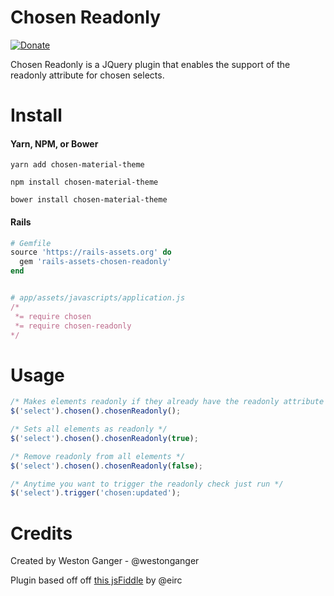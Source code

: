 # Chosen Readonly
<a href="https://www.paypal.com/cgi-bin/webscr?cmd=_donations&business=VKY8YAWAS5XRQ&lc=CA&item_name=Weston%20Ganger&item_number=chosen_readonly&currency_code=USD&bn=PP%2dDonationsBF%3abtn_donate_SM%2egif%3aNonHostedGuest" target="_blank" title="Donate"><img src="https://www.paypalobjects.com/en_US/i/btn/btn_donate_SM.gif" alt="Donate"/></a>

Chosen Readonly is a JQuery plugin that enables the support of the readonly attribute for chosen selects.

# Install

#### Yarn, NPM, or Bower
```
yarn add chosen-material-theme

npm install chosen-material-theme

bower install chosen-material-theme
```

#### Rails
```ruby
# Gemfile
source 'https://rails-assets.org' do
  gem 'rails-assets-chosen-readonly'
end


# app/assets/javascripts/application.js
/*
 *= require chosen
 *= require chosen-readonly
*/
```

# Usage
```javascript
/* Makes elements readonly if they already have the readonly attribute */
$('select').chosen().chosenReadonly();

/* Sets all elements as readonly */
$('select').chosen().chosenReadonly(true);

/* Remove readonly from all elements */
$('select').chosen().chosenReadonly(false);

/* Anytime you want to trigger the readonly check just run */
$('select').trigger('chosen:updated');
```


# Credits
Created by Weston Ganger - @westonganger

Plugin based off off [this jsFiddle](http://jsfiddle.net/eirc/v2es7L8o/) by @eirc
